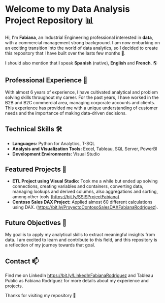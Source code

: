 # Welcome to my Data Analysis Project Repository 📊

Hi, I'm **Fabiana**, an Industrial Engineering professional interested in **data**, with a commercial management strong background. 
I am now embarking on an exciting transition into the world of data analytics, so I decided to create this repository that I have built over the lasts few months 🦾.

I should also mention that I speak **Spanish** (native), **English** and **French**. 🌎

## Professional Experience 🚀

With almost 6 years of experience, I have cultivated analytical and problem solving skills throughout my career. For the past years, I have worked in the B2B and B2C commercial area, managing corporate accounts and clients. This experience has provided me with a unique understanding of customer needs and the importance of making data-driven decisions.

## Technical Skills 🛠️

- **Languages:** Python for Analytics, T-SQL
- **Analysis and Visualization Tools:** Excel, Tableau, SQL Server, PowerBI
- **Development Environments:** Visual Studio

## Featured Projects 🌟

- **ETL Project using Visual Studio:** Took me a while but ended up solving connections, creating variables and containers, converting data, managing lookups and derived columns, also aggregations and sorting, among other tools (https://bit.ly/SSISProjectFabiana).
- **Contoso Sales DAX Project:** Applied almost 60 different calculations using DAX. (https://bit.ly/ProyectoContosoSalesDAXFabianaRodriguez).

## Future Objectives 🎯

My goal is to apply my analytical skills to extract meaningful insights from data. I am excited to learn and contribute to this field, and this repository is a reflection of my journey towards that goal.

## Contact 📫

Find me on LinkedIn https://bit.ly/LinkedInFabianaRodriguez and Tableau Public as Fabiana Rodríguez for more details about my experience and projects.

Thanks for visiting my repository 💙
<!---
FabianaRod/FabianaRod is a ✨ special ✨ repository because its `README.md` (this file) appears on your GitHub profile.
You can click the Preview link to take a look at your changes.
--->


